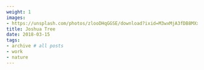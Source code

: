 ```yaml
---
weight: 1
images:
- https://unsplash.com/photos/zlooDHqGGSE/download?ixid=M3wxMjA3fDB8MXxhbGx8MjR8fHx8fHwyfHwxNzAwMTIxNjcwfA&force=true
title: Joshua Tree
date: 2018-03-15
tags:
- archive # all posts
- work
- nature
---
```



